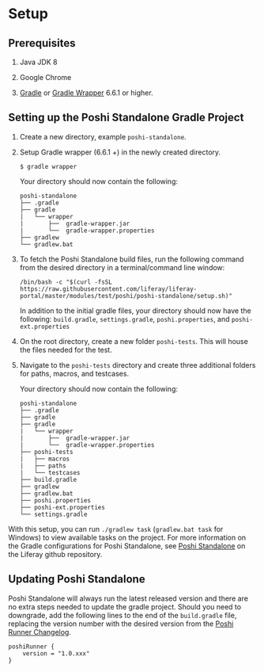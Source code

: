 # Setup

## Prerequisites

1. Java JDK 8

1. Google Chrome

1. [Gradle](https://gradle.org/install/) or [Gradle Wrapper](https://docs.gradle.org/current/userguide/gradle_wrapper.html#sec:adding_wrapper) 6.6.1 or higher.

## Setting up the Poshi Standalone Gradle Project

1. Create a new directory, example `poshi-standalone`.

1. Setup Gradle wrapper (6.6.1 +) in the newly created directory.
    ```
    $ gradle wrapper
    ```

    Your directory should now contain the following:
    ```
    poshi-standalone
    ├── .gradle
    ├── gradle   
    |   └── wrapper
    |       ├──  gradle-wrapper.jar
    |       └──  gradle-wrapper.properties
    ├── gradlew
    └── gradlew.bat
    ```

1. To fetch the Poshi Standalone build files, run the following command from the desired directory in a terminal/command line window:

    ```
    /bin/bash -c "$(curl -fsSL https://raw.githubusercontent.com/liferay/liferay-portal/master/modules/test/poshi/poshi-standalone/setup.sh)"
    ```

    In addition to the initial gradle files, your directory should now have the following: `build.gradle`, `settings.gradle`, `poshi.properties`, and `poshi-ext.properties`

1. On the root directory, create a new folder `poshi-tests`. This will house the files needed for the test.

1. Navigate to the `poshi-tests` directory and create three additional folders for paths, macros, and testcases.

    Your directory should now contain the following:

    ```
    poshi-standalone
    ├── .gradle
    ├── gradle   
    ├── gradle   
    |   └── wrapper
    |       ├──  gradle-wrapper.jar
    |       └──  gradle-wrapper.properties
    ├── poshi-tests
    |   ├── macros
    |   ├── paths
    |   └── testcases
    ├── build.gradle
    ├── gradlew
    ├── gradlew.bat
    ├── poshi.properties
    ├── poshi-ext.properties
    └── settings.gradle
    ```

With this setup, you can run `./gradlew task` (`gradlew.bat task` for Windows) to view available tasks on the project. For more information on the Gradle configurations for Poshi Standalone, see [Poshi Standalone](https://github.com/liferay/liferay-portal/tree/master/modules/test/poshi/poshi-standalone) on the Liferay github repository.

## Updating Poshi Standalone

Poshi Standalone will always run the latest released version and there are no extra steps needed to update the gradle project. Should you need to downgrade, add the following lines to the end of the `build.gradle` file, replacing the version number with the desired version from the [Poshi Runner Changelog](https://github.com/liferay/liferay-portal/blob/master/modules/test/poshi/CHANGELOG.markdown).

```
poshiRunner {
    version = "1.0.xxx"
}
```